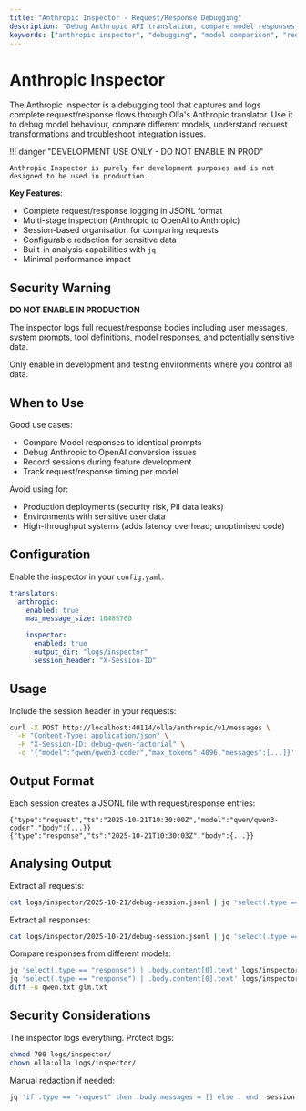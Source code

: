 ```yaml
---
title: "Anthropic Inspector - Request/Response Debugging"
description: "Debug Anthropic API translation, compare model responses, and troubleshoot request transformations with detailed JSONL logging."
keywords: ["anthropic inspector", "debugging", "model comparison", "request logging", "response analysis", "jsonl"]
---
```


# Anthropic Inspector

The Anthropic Inspector is a debugging tool that captures and logs complete request/response flows through Olla's 
Anthropic translator. Use it to debug model behaviour, compare different models, understand request transformations
and troubleshoot integration issues.

!!! danger "DEVELOPMENT USE ONLY - DO NOT ENABLE IN PROD"

    Anthropic Inspector is purely for development purposes and is not designed to be used in production.


**Key Features**:

- Complete request/response logging in JSONL format
- Multi-stage inspection (Anthropic to OpenAI to Anthropic)
- Session-based organisation for comparing requests
- Configurable redaction for sensitive data
- Built-in analysis capabilities with `jq`
- Minimal performance impact

## Security Warning

**DO NOT ENABLE IN PRODUCTION**

The inspector logs full request/response bodies including user messages, system prompts, tool definitions, model responses, and potentially sensitive data.

Only enable in development and testing environments where you control all data.

## When to Use

Good use cases:

- Compare Model responses to identical prompts
- Debug Anthropic to OpenAI conversion issues
- Record sessions during feature development
- Track request/response timing per model

Avoid using for:

- Production deployments (security risk, PII data leaks)
- Environments with sensitive user data
- High-throughput systems (adds latency overhead; unoptimised code)

## Configuration

Enable the inspector in your `config.yaml`:

```yaml
translators:
  anthropic:
    enabled: true
    max_message_size: 10485760

    inspector:
      enabled: true
      output_dir: "logs/inspector"
      session_header: "X-Session-ID"
```

## Usage

Include the session header in your requests:

```bash
curl -X POST http://localhost:40114/olla/anthropic/v1/messages \
  -H "Content-Type: application/json" \
  -H "X-Session-ID: debug-qwen-factorial" \
  -d '{"model":"qwen/qwen3-coder","max_tokens":4096,"messages":[...]}'
```

## Output Format

Each session creates a JSONL file with request/response entries:

```jsonl
{"type":"request","ts":"2025-10-21T10:30:00Z","model":"qwen/qwen3-coder","body":{...}}
{"type":"response","ts":"2025-10-21T10:30:03Z","body":{...}}
```

## Analysing Output

Extract all requests:

```bash
cat logs/inspector/2025-10-21/debug-session.jsonl | jq 'select(.type == "request") | .body'
```

Extract all responses:

```bash
cat logs/inspector/2025-10-21/debug-session.jsonl | jq 'select(.type == "response") | .body.content[0].text'
```

Compare responses from different models:

```bash
jq 'select(.type == "response") | .body.content[0].text' logs/inspector/2025-10-21/compare-qwen.jsonl > qwen.txt
jq 'select(.type == "response") | .body.content[0].text' logs/inspector/2025-10-21/compare-glm.jsonl > glm.txt
diff -u qwen.txt glm.txt
```

## Security Considerations

The inspector logs everything. Protect logs:

```bash
chmod 700 logs/inspector/
chown olla:olla logs/inspector/
```

Manual redaction if needed:

```bash
jq 'if .type == "request" then .body.messages = [] else . end' session.jsonl > redacted.jsonl
```

